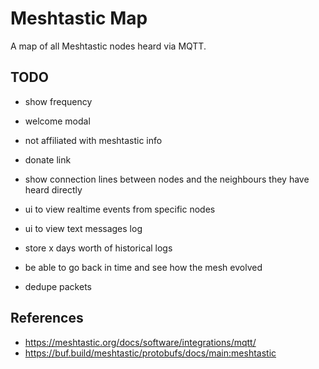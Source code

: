 # Meshtastic Map

A map of all Meshtastic nodes heard via MQTT.

## TODO

- show frequency
- welcome modal
- not affiliated with meshtastic info
- donate link

- show connection lines between nodes and the neighbours they have heard directly
- ui to view realtime events from specific nodes
- ui to view text messages log
- store x days worth of historical logs
- be able to go back in time and see how the mesh evolved
- dedupe packets

## References

- https://meshtastic.org/docs/software/integrations/mqtt/
- https://buf.build/meshtastic/protobufs/docs/main:meshtastic
